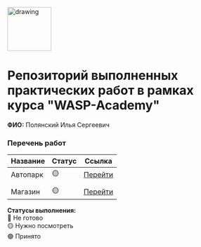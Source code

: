 <a href="https://wasp-academy.com"><img src="https://wasp-academy.com/Resources/wasp-logo.png" alt="drawing" width="100"/></a>

# Репозиторий выполненных практических работ в рамках курса "WASP-Academy"
**ФИО:** Полянский Илья Сергеевич
 
### Перечень работ

Название          | Статус | Ссылка
------------------|--------|--------
Автопарк          | 🟡    | <a href="https://github.com/ahhko/wasp_dz/tree/main/%D0%90%D0%B2%D1%82%D0%BE%D0%BF%D0%B0%D1%80%D0%BA">Перейти</a>
                  |       |
Магазин           | 🟡    | <a href="https://github.com/ahhko/wasp_dz/tree/main/%D0%9C%D0%B0%D0%B3%D0%B0%D0%B7%D0%B8%D0%BD">Перейти</a>


**Статусы выполнения:** <br>
🔴 Не готово <br>
🟡 Нужно посмотреть <br>
🟢 Принято <br>
